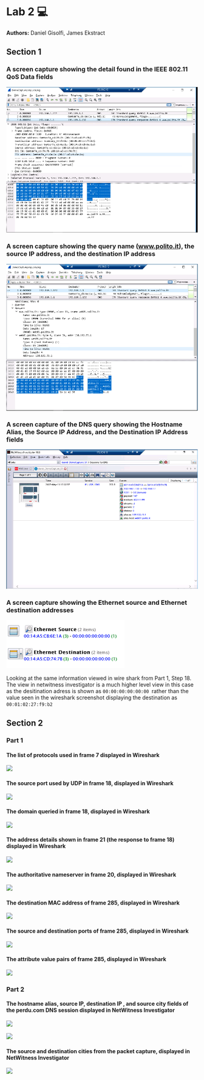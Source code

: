 # Lab 2 :computer:

**Authors:** Daniel Gisolfi, James Ekstract

## Section 1

### A screen capture showing the detail found in the IEEE 802.11 QoS Data fields
![ a screen capture showing the detail found in the IEEE 802.11 QoS Data fields](./imgs/IEEE_802.11_QoS_data_fields.png)

### A screen capture showing the query name (www.polito.it), the source IP address, and the destination IP address
![a screen capture showing the query name](./imgs/polito_source_and_destination_ip.png)

### A screen capture of the DNS query showing the Hostname Alias, the Source IP Address, and the Destination IP Address fields

![a screen capture of the DNS query showing the Hostname Alias, the Source IP Address, and the Destination IP Address fields](imgs/DNS_query.png)

### A screen capture showing the Ethernet source and Ethernet destination addresses
![a screen capture showing the Ethernet source and Ethernet destination addresses](imgs/Ethernet_source_and_destination.png)

Looking at the same information viewed in wire shark from Part 1, Step 18. The view in netwitness investigator is a much higher level view in this case as the desitination adress is shown as `00:00:00:00:00:00 `rather than the value seen in the wireshark screenshot displaying the destination as `00:01:02:27:f9:b2`



## Section 2

### Part 1

#### The list of protocols used in frame 7 displayed in Wireshark

![](\imgs\2.1.1.PNG)



#### The source port used by UDP in frame 18, displayed in Wireshark

![](\imgs\2.1.2.PNG)



#### The domain queried in frame 18, displayed in Wireshark

![](\imgs\2.1.3.PNG)



#### The address details shown in frame 21 (the response to frame 18) displayed in Wireshark

![](\imgs\2.1.4.PNG)



#### The authoritative nameserver in frame 20, displayed in Wireshark

![](\imgs\2.1.5.PNG)



#### The destination MAC address of frame 285, displayed in Wireshark

![](\imgs\2.1.6.PNG)



#### The source and destination ports of frame 285, displayed in Wireshark

![](\imgs\2.1.7.PNG)



#### The attribute value pairs of frame 285, displayed in Wireshark

![](\imgs\2.1.8.PNG)



### Part 2

#### The hostname alias, source IP, destination IP , and source city fields of the perdu.com DNS session displayed in NetWitness Investigator

![](\imgs\2.2.1.PNG)

![](\imgs\2.2.1-2.PNG)



#### The source and destination cities from the packet capture, displayed in NetWitness Investigator

![](\imgs\2.2.2.PNG)